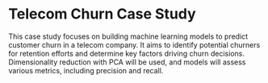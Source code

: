 # Telecom Churn Case Study
This case study focuses on building machine learning models to predict customer churn in a telecom company. It aims to identify potential churners for retention efforts and determine key factors driving churn decisions. Dimensionality reduction with PCA will be used, and models will assess various metrics, including precision and recall.
